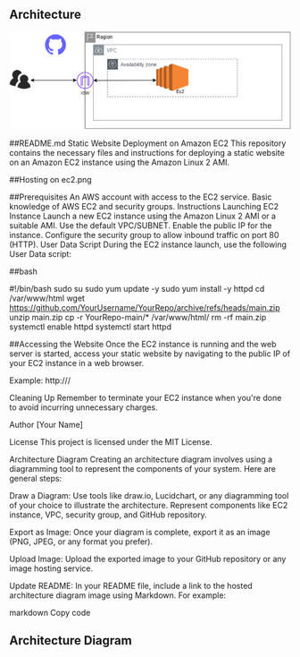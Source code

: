 ## Architecture

![AWS Architecture Diagram](Ec2.png)




##README.md
Static Website Deployment on Amazon EC2
This repository contains the necessary files and instructions for deploying a static website on an Amazon EC2 instance using the Amazon Linux 2 AMI.

##Hosting on ec2.png

##Prerequisites
An AWS account with access to the EC2 service.
Basic knowledge of AWS EC2 and security groups.
Instructions
Launching EC2 Instance
Launch a new EC2 instance using the Amazon Linux 2 AMI or a suitable AMI.
Use the default VPC/SUBNET.
Enable the public IP for the instance.
Configure the security group to allow inbound traffic on port 80 (HTTP).
User Data Script
During the EC2 instance launch, use the following User Data script:

##bash

#!/bin/bash
sudo su
sudo yum update -y
sudo yum install -y httpd
cd /var/www/html
wget https://github.com/YourUsername/YourRepo/archive/refs/heads/main.zip
unzip main.zip
cp -r YourRepo-main/* /var/www/html/
rm -rf main.zip
systemctl enable httpd
systemctl start httpd


##Accessing the Website
Once the EC2 instance is running and the web server is started, access your static website by navigating to the public IP of your EC2 instance in a web browser.

Example: http://<public-ip>/

Cleaning Up
Remember to terminate your EC2 instance when you're done to avoid incurring unnecessary charges.

Author
[Your Name]

License
This project is licensed under the MIT License.

Architecture Diagram
Creating an architecture diagram involves using a diagramming tool to represent the components of your system. Here are general steps:

Draw a Diagram: Use tools like draw.io, Lucidchart, or any diagramming tool of your choice to illustrate the architecture. Represent components like EC2 instance, VPC, security group, and GitHub repository.

Export as Image: Once your diagram is complete, export it as an image (PNG, JPEG, or any format you prefer).

Upload Image: Upload the exported image to your GitHub repository or any image hosting service.

Update README: In your README file, include a link to the hosted architecture diagram image using Markdown. For example:

markdown
Copy code
## Architecture Diagram


